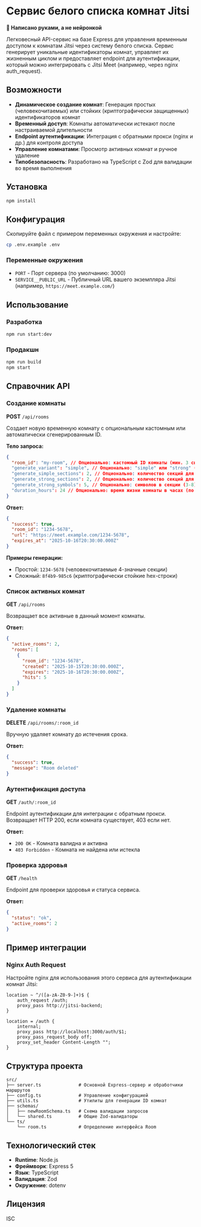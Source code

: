 # Сервис белого списка комнат Jitsi

**🔐 Написано руками, а не нейронкой**

Легковесный API-сервис на базе Express для управления временным доступом к комнатам Jitsi через систему белого списка. Сервис генерирует уникальные идентификаторы комнат, управляет их жизненным циклом и предоставляет endpoint для аутентификации, который можно интегрировать с Jitsi Meet (например, через nginx auth_request).

## Возможности

- **Динамическое создание комнат**: Генерация простых (человекочитаемых) или стойких (криптографически защищенных) идентификаторов комнат
- **Временный доступ**: Комнаты автоматически истекают после настраиваемой длительности
- **Endpoint аутентификации**: Интеграция с обратными прокси (nginx и др.) для контроля доступа
- **Управление комнатами**: Просмотр активных комнат и ручное удаление
- **Типобезопасность**: Разработано на TypeScript с Zod для валидации во время выполнения

## Установка

```bash
npm install
```

## Конфигурация

Скопируйте файл с примером переменных окружения и настройте:

```bash
cp .env.example .env
```

### Переменные окружения

- `PORT` - Порт сервера (по умолчанию: 3000)
- `SERVICE__PUBLIC_URL` - Публичный URL вашего экземпляра Jitsi (например, `https://meet.example.com/`)

## Использование

### Разработка

```bash
npm run start:dev
```

### Продакшн

```bash
npm run build
npm start
```

## Справочник API

### Создание комнаты

**POST** `/api/rooms`

Создает новую временную комнату с опциональным кастомным или автоматически сгенерированным ID.

**Тело запроса:**

```json
{
  "room_id": "my-room", // Опционально: кастомный ID комнаты (мин. 3 символа)
  "generate_variant": "simple", // Опционально: "simple" или "strong" (по умолчанию: "simple")
  "generate_simple_sections": 2, // Опционально: количество секций для простой генерации (1-8)
  "generate_strong_sections": 2, // Опционально: количество секций для сложной генерации (1-5)
  "generate_strong_symbols": 5, // Опционально: символов в секции (3-8)
  "duration_hours": 24 // Опционально: время жизни комнаты в часах (по умолчанию: 24)
}
```

**Ответ:**

```json
{
  "success": true,
  "room_id": "1234-5678",
  "url": "https://meet.example.com/1234-5678",
  "expires_at": "2025-10-16T20:30:00.000Z"
}
```

**Примеры генерации:**

- Простой: `1234-5678` (человекочитаемые 4-значные секции)
- Сложный: `8f4b9-985c6` (криптографически стойкие hex-строки)

### Список активных комнат

**GET** `/api/rooms`

Возвращает все активные в данный момент комнаты.

**Ответ:**

```json
{
  "active_rooms": 2,
  "rooms": [
    {
      "room_id": "1234-5678",
      "created": "2025-10-15T20:30:00.000Z",
      "expires": "2025-10-16T20:30:00.000Z",
      "hits": 5
    }
  ]
}
```

### Удаление комнаты

**DELETE** `/api/rooms/:room_id`

Вручную удаляет комнату до истечения срока.

**Ответ:**

```json
{
  "success": true,
  "message": "Room deleted"
}
```

### Аутентификация доступа

**GET** `/auth/:room_id`

Endpoint аутентификации для интеграции с обратным прокси. Возвращает HTTP 200, если комната существует, 403 если нет.

**Ответ:**

- `200 OK` - Комната валидна и активна
- `403 Forbidden` - Комната не найдена или истекла

### Проверка здоровья

**GET** `/health`

Endpoint для проверки здоровья и статуса сервиса.

**Ответ:**

```json
{
  "status": "ok",
  "active_rooms": 2
}
```

## Пример интеграции

### Nginx Auth Request

Настройте nginx для использования этого сервиса для аутентификации комнат Jitsi:

```nginx
location ~ ^/([a-zA-Z0-9-]+)$ {
    auth_request /auth;
    proxy_pass http://jitsi-backend;
}

location = /auth {
    internal;
    proxy_pass http://localhost:3000/auth/$1;
    proxy_pass_request_body off;
    proxy_set_header Content-Length "";
}
```

## Структура проекта

```
src/
├── server.ts              # Основной Express-сервер и обработчики маршрутов
├── config.ts              # Управление конфигурацией
├── utils.ts               # Утилиты для генерации ID комнат
├── schemas/
│   ├── newRoomSchema.ts   # Схема валидации запросов
│   └── shared.ts          # Общие Zod-валидаторы
└── ts/
    └── room.ts            # Определение интерфейса Room
```

## Технологический стек

- **Runtime**: Node.js
- **Фреймворк**: Express 5
- **Язык**: TypeScript
- **Валидация**: Zod
- **Окружение**: dotenv

## Лицензия

ISC
